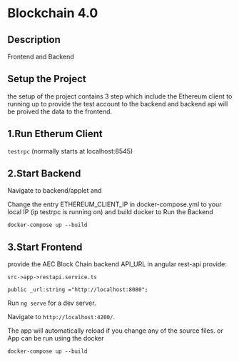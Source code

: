 # Blockchain 4.0

## Description
Frontend and Backend 
## Setup the Project 
the setup of the project contains 3 step which include the Ethereum client to running up to provide the test account to the backend and backend api will be proived the data to the frontend.

## 1.Run Etherum Client
`testrpc`
(normally starts at localhost:8545)

## 2.Start Backend
Navigate to backend/applet and

Change the entry ETHEREUM_CLIENT_IP in docker-compose.yml to your local IP (ip testrpc is running on) and build docker to Run the Backend

`docker-compose up --build`
## 3.Start Frontend

provide the AEC Block Chain backend API_URL in angular rest-api provide:


`src->app->restapi.service.ts`

`public _url:string ="http://localhost:8080";`

Run `ng serve` for a dev server. 

Navigate to `http://localhost:4200/`. 

The app will automatically reload if you change any of the source files.
or
App can be run using the docker 

`docker-compose up --build`